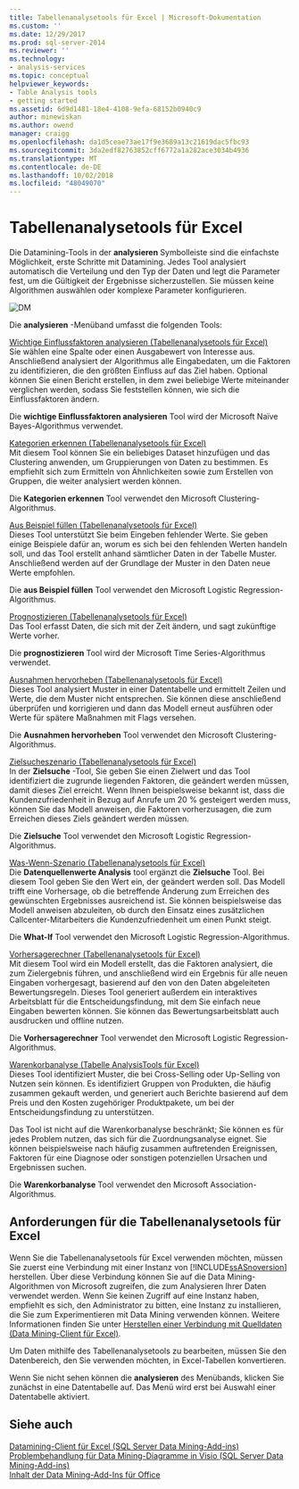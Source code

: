 ```yaml
---
title: Tabellenanalysetools für Excel | Microsoft-Dokumentation
ms.custom: ''
ms.date: 12/29/2017
ms.prod: sql-server-2014
ms.reviewer: ''
ms.technology:
- analysis-services
ms.topic: conceptual
helpviewer_keywords:
- Table Analysis tools
- getting started
ms.assetid: 6d9d1481-18e4-4108-9efa-68152b0940c9
author: minewiskan
ms.author: owend
manager: craigg
ms.openlocfilehash: da1d5ceae73ae17f9e3689a13c21619dac5fbc93
ms.sourcegitcommit: 3da2edf82763852cff6772a1a282ace3034b4936
ms.translationtype: MT
ms.contentlocale: de-DE
ms.lasthandoff: 10/02/2018
ms.locfileid: "48049070"
---
```

# <a name="table-analysis-tools-for-excel"></a>Tabellenanalysetools für Excel
  Die Datamining-Tools in der **analysieren** Symbolleiste sind die einfachste Möglichkeit, erste Schritte mit Datamining. Jedes Tool analysiert automatisch die Verteilung und den Typ der Daten und legt die Parameter fest, um die Gültigkeit der Ergebnisse sicherzustellen. Sie müssen keine Algorithmen auswählen oder komplexe Parameter konfigurieren.  
  
 ![DM](media/dm-tabletoolsanalyze.gif "DM")  
  
 Die **analysieren** -Menüband umfasst die folgenden Tools:  
  
 [Wichtige Einflussfaktoren analysieren &#40;Tabellenanalysetools für Excel&#41;](analyze-key-influencers-table-analysis-tools-for-excel.md)  
 Sie wählen eine Spalte oder einen Ausgabewert von Interesse aus. Anschließend analysiert der Algorithmus alle Eingabedaten, um die Faktoren zu identifizieren, die den größten Einfluss auf das Ziel haben. Optional können Sie einen Bericht erstellen, in dem zwei beliebige Werte miteinander verglichen werden, sodass Sie feststellen können, wie sich die Einflussfaktoren ändern.  
  
 Die **wichtige Einflussfaktoren analysieren** Tool wird der Microsoft Naïve Bayes-Algorithmus verwendet.  
  
 [Kategorien erkennen &#40;Tabellenanalysetools für Excel&#41;](detect-categories-table-analysis-tools-for-excel.md)  
 Mit diesem Tool können Sie ein beliebiges Dataset hinzufügen und das Clustering anwenden, um Gruppierungen von Daten zu bestimmen. Es empfiehlt sich zum Ermitteln von Ähnlichkeiten sowie zum Erstellen von Gruppen, die weiter analysiert werden können.  
  
 Die **Kategorien erkennen** Tool verwendet den Microsoft Clustering-Algorithmus.  
  
 [Aus Beispiel füllen &#40;Tabellenanalysetools für Excel&#41;](fill-from-example-table-analysis-tools-for-excel.md)  
 Dieses Tool unterstützt Sie beim Eingeben fehlender Werte. Sie geben einige Beispiele dafür an, worum es sich bei den fehlenden Werten handeln soll, und das Tool erstellt anhand sämtlicher Daten in der Tabelle Muster. Anschließend werden auf der Grundlage der Muster in den Daten neue Werte empfohlen.  
  
 Die **aus Beispiel füllen** Tool verwendet den Microsoft Logistic Regression-Algorithmus.  
  
 [Prognostizieren &#40;Tabellenanalysetools für Excel&#41;](forecast-table-analysis-tools-for-excel.md)  
 Das Tool erfasst Daten, die sich mit der Zeit ändern, und sagt zukünftige Werte vorher.  
  
 Die **prognostizieren** Tool wird der Microsoft Time Series-Algorithmus verwendet.  
  
 [Ausnahmen hervorheben &#40;Tabellenanalysetools für Excel&#41;](highlight-exceptions-table-analysis-tools-for-excel.md)  
 Dieses Tool analysiert Muster in einer Datentabelle und ermittelt Zeilen und Werte, die dem Muster nicht entsprechen. Sie können diese anschließend überprüfen und korrigieren und dann das Modell erneut ausführen oder Werte für spätere Maßnahmen mit Flags versehen.  
  
 Die **Ausnahmen hervorheben** Tool verwendet den Microsoft Clustering-Algorithmus.  
  
 [Zielsucheszenario &#40;Tabellenanalysetools für Excel&#41;](goal-seek-scenario-table-analysis-tools-for-excel.md)  
 In der **Zielsuche** -Tool, Sie geben Sie einen Zielwert und das Tool identifiziert die zugrunde liegenden Faktoren, die geändert werden müssen, damit dieses Ziel erreicht. Wenn Ihnen beispielsweise bekannt ist, dass die Kundenzufriedenheit in Bezug auf Anrufe um 20 % gesteigert werden muss, können Sie das Modell anweisen, die Faktoren vorherzusagen, die zum Erreichen dieses Ziels geändert werden müssen.  
  
 Die **Zielsuche** Tool verwendet den Microsoft Logistic Regression-Algorithmus.  
  
 [Was-Wenn-Szenario &#40;Tabellenanalysetools für Excel&#41;](what-if-scenario-table-analysis-tools-for-excel.md)  
 Die **Datenquellenwerte Analysis** tool ergänzt die **Zielsuche** Tool. Bei diesem Tool geben Sie den Wert ein, der geändert werden soll. Das Modell trifft eine Vorhersage, ob die betreffende Änderung zum Erreichen des gewünschten Ergebnisses ausreichend ist. Sie können beispielsweise das Modell anweisen abzuleiten, ob durch den Einsatz eines zusätzlichen Callcenter-Mitarbeiters die Kundenzufriedenheit um einen Punkt steigt.  
  
 Die **What-If** Tool verwendet den Microsoft Logistic Regression-Algorithmus.  
  
 [Vorhersagerechner &#40;Tabellenanalysetools für Excel&#41;](prediction-calculator-table-analysis-tools-for-excel.md)  
 Mit diesem Tool wird ein Modell erstellt, das die Faktoren analysiert, die zum Zielergebnis führen, und anschließend wird ein Ergebnis für alle neuen Eingaben vorhergesagt, basierend auf den von den Daten abgeleiteten Bewertungsregeln. Dieses Tool generiert außerdem ein interaktives Arbeitsblatt für die Entscheidungsfindung, mit dem Sie einfach neue Eingaben bewerten können. Sie können das Bewertungsarbeitsblatt auch ausdrucken und offline nutzen.  
  
 Die **Vorhersagerechner** Tool verwendet den Microsoft Logistic Regression-Algorithmus.  
  
 [Warenkorbanalyse &#40;Tabelle AnalysisTools für Excel&#41;](shopping-basket-analysis-table-analysistools-for-excel.md)  
 Dieses Tool identifiziert Muster, die bei Cross-Selling oder Up-Selling von Nutzen sein können. Es identifiziert Gruppen von Produkten, die häufig zusammen gekauft werden, und generiert auch Berichte basierend auf dem Preis und den Kosten zugehöriger Produktpakete, um bei der Entscheidungsfindung zu unterstützen.  
  
 Das Tool ist nicht auf die Warenkorbanalyse beschränkt; Sie können es für jedes Problem nutzen, das sich für die Zuordnungsanalyse eignet. Sie können beispielsweise nach häufig zusammen auftretenden Ereignissen, Faktoren für eine Diagnose oder sonstigen potenziellen Ursachen und Ergebnissen suchen.  
  
 Die **Warenkorbanalyse** Tool verwendet den Microsoft Association-Algorithmus.  
  
## <a name="requirements-for-the-table-analysis-tools-for-excel"></a>Anforderungen für die Tabellenanalysetools für Excel  
 Wenn Sie die Tabellenanalysetools für Excel verwenden möchten, müssen Sie zuerst eine Verbindung mit einer Instanz von [!INCLUDE[ssASnoversion](../includes/ssasnoversion-md.md)] herstellen. Über diese Verbindung können Sie auf die Data Mining-Algorithmen von Microsoft zugreifen, die zum Analysieren Ihrer Daten verwendet werden. Wenn Sie keinen Zugriff auf eine Instanz haben, empfiehlt es sich, den Administrator zu bitten, eine Instanz zu installieren, die Sie zum Experimentieren mit Data Mining verwenden können. Weitere Informationen finden Sie unter [Herstellen einer Verbindung mit Quelldaten &#40;Data Mining-Client für Excel&#41;](connect-to-source-data-data-mining-client-for-excel.md).  
  
 Um Daten mithilfe des Tabellenanalysetools zu bearbeiten, müssen Sie den Datenbereich, den Sie verwenden möchten, in Excel-Tabellen konvertieren.  
  
 Wenn Sie nicht sehen können die **analysieren** des Menübands, klicken Sie zunächst in eine Datentabelle auf. Das Menü wird erst bei Auswahl einer Datentabelle aktiviert.  
  
## <a name="see-also"></a>Siehe auch  
 [Datamining-Client für Excel &#40;SQL Server Data Mining-Add-ins&#41;](data-mining-client-for-excel-sql-server-data-mining-add-ins.md)   
 [Problembehandlung für Data Mining-Diagramme in Visio &#40;SQL Server Data Mining-Add-ins&#41;](troubleshooting-visio-data-mining-diagrams-sql-server-data-mining-add-ins.md)   
 [Inhalt der Data Mining-Add-Ins für Office](what-s-included-in-the-data-mining-add-ins-for-office.md)  
  
  
